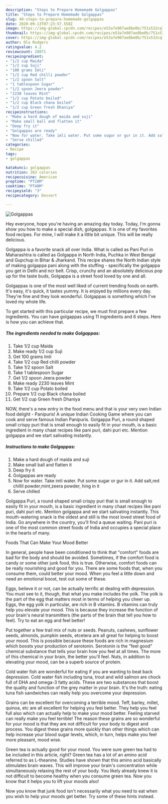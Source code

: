 ```yaml
---
description: "Steps to Prepare Homemade Golgappas"
title: "Steps to Prepare Homemade Golgappas"
slug: 40-steps-to-prepare-homemade-golgappas
date: 2020-09-13T07:23:57.558Z
image: https://img-global.cpcdn.com/recipes/e53a7e907ae8be0b/751x532cq70/golgappas-recipe-main-photo.jpg
thumbnail: https://img-global.cpcdn.com/recipes/e53a7e907ae8be0b/751x532cq70/golgappas-recipe-main-photo.jpg
cover: https://img-global.cpcdn.com/recipes/e53a7e907ae8be0b/751x532cq70/golgappas-recipe-main-photo.jpg
author: Ola Rodgers
ratingvalue: 4.2
reviewcount: 28071
recipeingredient:
- "1/2 cup Maida"
- "1/2 cup Suji"
- "100 grams Imli"
- "1/2 cup Red chilli powder"
- "1/2 spoon Salt"
- "1 tablespoon Sugar"
- "1/2 spoon Jeera powder"
- "2230 leaves Mint"
- "1/2 cup Potato boiled"
- "1/2 cup Black chana boiled"
- "1/2 cup Green fresh Dhaniya"
recipeinstructions:
- "Make a hard dough of maida and suji"
- "Make small ball and flatten it"
- "Deep fry it"
- "Golgappas are ready"
- "Now for water. Take imli water. Put some sugar or gur in it. Add salt,red chillil powder,mint,zeera powder, hing in it"
- "Serve chilled"
categories:
- Recipe
tags:
- golgappas

katakunci: golgappas 
nutrition: 263 calories
recipecuisine: American
preptime: "PT28M"
cooktime: "PT40M"
recipeyield: "3"
recipecategory: Dessert

---
```



![Golgappas](https://img-global.cpcdn.com/recipes/e53a7e907ae8be0b/751x532cq70/golgappas-recipe-main-photo.jpg)

Hey everyone, hope you're having an amazing day today. Today, I'm gonna show you how to make a special dish, golgappas. It is one of my favorites food recipes. For mine, I will make it a little bit unique. This will be really delicious.

Golgappa is a favorite snack all over India. What is called as Pani Puri in Maharashtra is called as Golgappa in North India, Puchka in West Bengal and Gupchup in Bihar &amp; Jharkand. This recipe shares the North Indian style of making golgappa pani along with the stuffing - specifically the golgappa you get in Delhi and ncr belt. Crisp, crunchy and an absolutely delicious pop up for the taste buds, Golgappa is a street food loved by one and all.

Golgappas is one of the most well liked of current trending foods on earth. It's easy, it's quick, it tastes yummy. It is enjoyed by millions every day. They're fine and they look wonderful. Golgappas is something which I've loved my whole life.


To get started with this particular recipe, we must first prepare a few ingredients. You can have golgappas using 11 ingredients and 6 steps. Here is how you can achieve that.

<!--inarticleads1-->

##### The ingredients needed to make Golgappas:

1. Take 1/2 cup Maida
1. Make ready 1/2 cup Suji
1. Get 100 grams Imli
1. Take 1/2 cup Red chilli powder
1. Take 1/2 spoon Salt
1. Take 1 tablespoon Sugar
1. Get 1/2 spoon Jeera powder
1. Make ready 2230 leaves Mint
1. Take 1/2 cup Potato boiled
1. Prepare 1/2 cup Black chana boiled
1. Get 1/2 cup Green fresh Dhaniya


NOW, there&#39;s a new entry in the food menu and that is your very own Indian food delight - Panipuris! A unique Indian Cooking Game where you can cook and serve famous Indian Panipuris. Golgappa Puri, a round shaped small crispy puri that is small enough to easily fit in your mouth, is a basic ingredient in many chaat recipes like pani puri, dahi puri etc. Mention golgappa and we start salivating instantly. 

<!--inarticleads2-->

##### Instructions to make Golgappas:

1. Make a hard dough of maida and suji
1. Make small ball and flatten it
1. Deep fry it
1. Golgappas are ready
1. Now for water. Take imli water. Put some sugar or gur in it. Add salt,red chillil powder,mint,zeera powder, hing in it
1. Serve chilled


Golgappa Puri, a round shaped small crispy puri that is small enough to easily fit in your mouth, is a basic ingredient in many chaat recipes like pani puri, dahi puri etc. Mention golgappa and we start salivating instantly. This mouth-watering snack is the oldest and still is the most loved street food of India. Go anywhere in the country, you&#39;ll find a queue waiting. Pani puri is one of the most common street foods of India and occupies a special place in the hearts of many. 

Foods That Can Make Your Mood Better


In general, people have been conditioned to think that "comfort" foods are bad for the body and should be avoided. Sometimes, if the comfort food is candy or some other junk food, this is true. Otherwise, comfort foods can be really nourishing and good for you. There are some foods that, when you consume them, could better your mood. When you feel a little down and need an emotional boost, test out some of these.

Eggs, believe it or not, can be actually terrific at dealing with depression. You must see to it, though, that what you make includes the yolk. The yolk is the part of the egg that matters most in terms of helping you cheer up. Eggs, the egg yolk in particular, are rich in B vitamins. B vitamins can truly help you elevate your mood. This is because they increase the function of your brain's neural transmitters (the parts of the brain that tell you how to feel). Try to eat an egg and feel better!

Put together a few trail mix of nuts or seeds. Peanuts, cashews, sunflower seeds, almonds, pumpkin seeds, etcetera are all great for helping to boost your mood. This is possible because these foods are rich in magnesium which boosts your production of serotonin. Serotonin is the "feel good" chemical substance that tells your brain how you feel at all times. The more of this chemical in your brain, the better you'll feel. Nuts, in addition to elevating your mood, can be a superb source of protein.

Cold water fish are wonderful for eating if you are wanting to beat back depression. Cold water fish including tuna, trout and wild salmon are chock full of DHA and omega-3 fatty acids. These are two substances that boost the quality and function of the grey matter in your brain. It's the truth: eating tuna fish sandwiches can really help you overcome your depression. 

Grains can be excellent for overcoming a terrible mood. Teff, barley, millet, quinoa, etc are all excellent for helping you feel better. They help you feel full also which can actually help to make your mood better. Feeling starved can really make you feel terrible! The reason these grains are so wonderful for your mood is that they are not difficult for your body to digest and process. You digest these grains more quickly than other things which can help increase your blood sugar levels, which, in turn, helps make you feel more pleasant, mood wise.

Green tea is actually good for your mood. You were sure green tea had to be included in this article, right? Green tea has a lot of an amino acid referred to as L-theanine. Studies have shown that this amino acid basically stimulates brain waves. This will improve your brain's concentration while simultaneously relaxing the rest of your body. You likely already knew it is not difficult to become healthy when you consume green tea. Now you know that it helps you to lift your moods also!

Now you know that junk food isn't necessarily what you need to eat when you wish to help your moods get better. Try  some  of  these  hints  instead.

